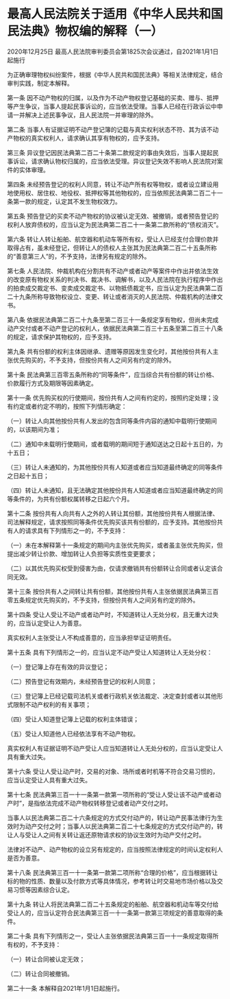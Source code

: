 # 最高人民法院关于适用《中华人民共和国民法典》物权编的解释（一）

2020年12月25日 最高人民法院审判委员会第1825次会议通过，自2021年1月1日起施行

<!-- INFO END -->

为正确审理物权纠纷案件，根据《中华人民共和国民法典》等相关法律规定，结合审判实践，制定本解释。

第一条 因不动产物权的归属，以及作为不动产物权登记基础的买卖、赠与、抵押等产生争议，当事人提起民事诉讼的，应当依法受理。当事人已经在行政诉讼中申请一并解决上述民事争议，且人民法院一并审理的除外。

第二条 当事人有证据证明不动产登记簿的记载与真实权利状态不符、其为该不动产物权的真实权利人，请求确认其享有物权的，应予支持。

第三条 异议登记因民法典第二百二十条第二款规定的事由失效后，当事人提起民事诉讼，请求确认物权归属的，应当依法受理。异议登记失效不影响人民法院对案件的实体审理。

第四条 未经预告登记的权利人同意，转让不动产所有权等物权，或者设立建设用地使用权、居住权、地役权、抵押权等其他物权的，应当依照民法典第二百二十一条第一款的规定，认定其不发生物权效力。

第五条 预告登记的买卖不动产物权的协议被认定无效、被撤销，或者预告登记的权利人放弃债权的，应当认定为民法典第二百二十一条第二款所称的“债权消灭”。

第六条 转让人转让船舶、航空器和机动车等所有权，受让人已经支付合理价款并取得占有，虽未经登记，但转让人的债权人主张其为民法典第二百二十五条所称的“善意第三人”的，不予支持，法律另有规定的除外。

第七条 人民法院、仲裁机构在分割共有不动产或者动产等案件中作出并依法生效的改变原有物权关系的判决书、裁决书、调解书，以及人民法院在执行程序中作出的拍卖成交裁定书、变卖成交裁定书、以物抵债裁定书，应当认定为民法典第二百二十九条所称导致物权设立、变更、转让或者消灭的人民法院、仲裁机构的法律文书。

第八条 依据民法典第二百二十九条至第二百三十一条规定享有物权，但尚未完成动产交付或者不动产登记的权利人，依据民法典第二百三十五条至第二百三十八条的规定，请求保护其物权的，应予支持。

第九条 共有份额的权利主体因继承、遗赠等原因发生变化时，其他按份共有人主张优先购买的，不予支持，但按份共有人之间另有约定的除外。

第十条 民法典第三百零五条所称的“同等条件”，应当综合共有份额的转让价格、价款履行方式及期限等因素确定。

第十一条 优先购买权的行使期间，按份共有人之间有约定的，按照约定处理；没有约定或者约定不明的，按照下列情形确定：

（一）转让人向其他按份共有人发出的包含同等条件内容的通知中载明行使期间的，以该期间为准；

（二）通知中未载明行使期间，或者载明的期间短于通知送达之日起十五日的，为十五日；

（三）转让人未通知的，为其他按份共有人知道或者应当知道最终确定的同等条件之日起十五日；

（四）转让人未通知，且无法确定其他按份共有人知道或者应当知道最终确定的同等条件的，为共有份额权属转移之日起六个月。

第十二条 按份共有人向共有人之外的人转让其份额，其他按份共有人根据法律、司法解释规定，请求按照同等条件优先购买该共有份额的，应予支持。其他按份共有人的请求具有下列情形之一的，不予支持：

（一）未在本解释第十一条规定的期间内主张优先购买，或者虽主张优先购买，但提出减少转让价款、增加转让人负担等实质性变更要求；

（二）以其优先购买权受到侵害为由，仅请求撤销共有份额转让合同或者认定该合同无效。

第十三条 按份共有人之间转让共有份额，其他按份共有人主张依据民法典第三百零五条规定优先购买的，不予支持，但按份共有人之间另有约定的除外。

第十四条 受让人受让不动产或者动产时，不知道转让人无处分权，且无重大过失的，应当认定受让人为善意。

真实权利人主张受让人不构成善意的，应当承担举证证明责任。

第十五条 具有下列情形之一的，应当认定不动产受让人知道转让人无处分权：

（一）登记簿上存在有效的异议登记；

（二）预告登记有效期内，未经预告登记的权利人同意；

（三）登记簿上已经记载司法机关或者行政机关依法裁定、决定查封或者以其他形式限制不动产权利的有关事项；

（四）受让人知道登记簿上记载的权利主体错误；

（五）受让人知道他人已经依法享有不动产物权。

真实权利人有证据证明不动产受让人应当知道转让人无处分权的，应当认定受让人具有重大过失。

第十六条 受让人受让动产时，交易的对象、场所或者时机等不符合交易习惯的，应当认定受让人具有重大过失。

第十七条 民法典第三百一十一条第一款第一项所称的“受让人受让该不动产或者动产时”，是指依法完成不动产物权转移登记或者动产交付之时。

当事人以民法典第二百二十六条规定的方式交付动产的，转让动产民事法律行为生效时为动产交付之时；当事人以民法典第二百二十七条规定的方式交付动产的，转让人与受让人之间有关转让返还原物请求权的协议生效时为动产交付之时。

法律对不动产、动产物权的设立另有规定的，应当按照法律规定的时间认定权利人是否为善意。

第十八条 民法典第三百一十一条第一款第二项所称“合理的价格”，应当根据转让标的物的性质、数量以及付款方式等具体情况，参考转让时交易地市场价格以及交易习惯等因素综合认定。

第十九条 转让人将民法典第二百二十五条规定的船舶、航空器和机动车等交付给受让人的，应当认定符合民法典第三百一十一条第一款第三项规定的善意取得的条件。

第二十条 具有下列情形之一，受让人主张依据民法典第三百一十一条规定取得所有权的，不予支持：

（一）转让合同被认定无效；

（二）转让合同被撤销。

第二十一条 本解释自2021年1月1日起施行。